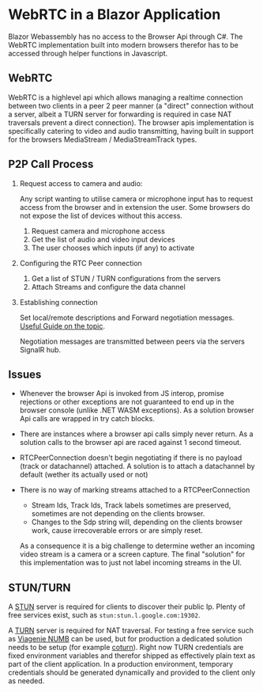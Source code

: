 # WebRTC in a Blazor Application
Blazor Webassembly has no access to the Browser Api through C#. The WebRTC implementation built into modern browsers therefor has to be accessed through helper functions in Javascript.

## WebRTC
WebRTC is a highlevel api which allows managing a realtime connection between two clients in a peer 2 peer manner (a "direct" connection without a server, albeit a TURN server for forwarding is required in case NAT traversals prevent a direct connection). The browser apis implementation is specifically catering to video and audio transmitting, having built in support for the browsers MediaStream / MediaStreamTrack types.
## P2P Call Process
1. Request access to camera and audio:

    Any script wanting to utilise camera or microphone input has to request access from the browser and in extension the user. Some browsers do not expose the list of devices without this access.

    1. Request camera and microphone access
    1. Get the list of audio and video input devices
    1. The user chooses which inputs (if any) to activate
1. Configuring the RTC Peer connection
    1. Get a list of STUN / TURN configurations from the servers
    1. Attach Streams and configure the data channel
1. Establishing connection
    
    Set local/remote descriptions and Forward negotiation messages. [Useful Guide on the topic](https://developer.mozilla.org/en-US/docs/Web/API/WebRTC_API/Perfect_negotiation).

    Negotiation messages are transmitted between peers via the servers SignalR hub.
## Issues
* Whenever the browser Api is invoked from JS interop, promise rejections or other exceptions are not guaranteed to end up in the browser console (unlike .NET WASM exceptions). As a solution browser Api calls are wrapped in try catch blocks.
* There are instances where a browser api calls simply never return. As a solution calls to the browser api are raced against 1 second timeout.
* RTCPeerConnection doesn't begin negotiating if there is no payload (track or datachannel) attached. A solution is to attach a datachannel by default (wether its actually used or not)
* There is no way of marking streams attached to a RTCPeerConnection
    * Stream Ids, Track Ids, Track labels sometimes are preserved, sometimes are not depending on the clients browser.
    * Changes to the Sdp string will, depending on the clients browser work, cause irrecoverable errors or are simply reset.

    As a consequence it is a big challenge to determine wether an incoming video stream is a camera or a screen capture. The final "solution" for this implementation was to just not label incoming streams in the UI.

## STUN/TURN

A [STUN](https://en.wikipedia.org/wiki/STUN) server is required for clients to discover their public Ip. Plenty of free services exist, such as `stun:stun.l.google.com:19302`. 

A [TURN](https://en.wikipedia.org/wiki/Traversal_Using_Relays_around_NAT) server is required for NAT traversal. For testing a free service such as [Viagenie NUMB](https://numb.viagenie.ca/) can be used, but for production a dedicated solution needs to be setup (for example [coturn](https://github.com/coturn/coturn)). Right now TURN credentials are fixed environment variables and therefor shipped as effectively plain text as part of the client application. In a production environment, temporary credentials should be generated dynamically and provided to the client only as needed.
